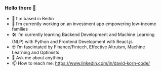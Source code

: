 ### Hello there 🫶

- 📍 I'm based in Berlin
- 💚 I’m currently working on an investment app empowering low-income families 
- 🛠 I’m currently learning Backend Development and Machine Learning (NLP) with Python and Frontend Development with React.js
- 🤓 I’m fascintated by Finance/Fintech, Effective Altruism, Machine Learning and Optimists
- 💬 Ask me about anything 
- 📫 How to reach me: https://www.linkedin.com/in/david-korn-code/



